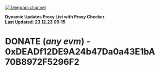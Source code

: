 [![Telegram channel](https://img.shields.io/endpoint?url=https://runkit.io/damiankrawczyk/telegram-badge/branches/master?url=https://t.me/n4z4v0d)](https://t.me/n4z4v0d) 

**Dynamic Updates Proxy List with Proxy Checker**  
**Last Updated: 23.12.23 00:15**

# DONATE (_any evm_) - 0xDEADf12DE9A24b47Da0a43E1bA70B8972F5296F2
